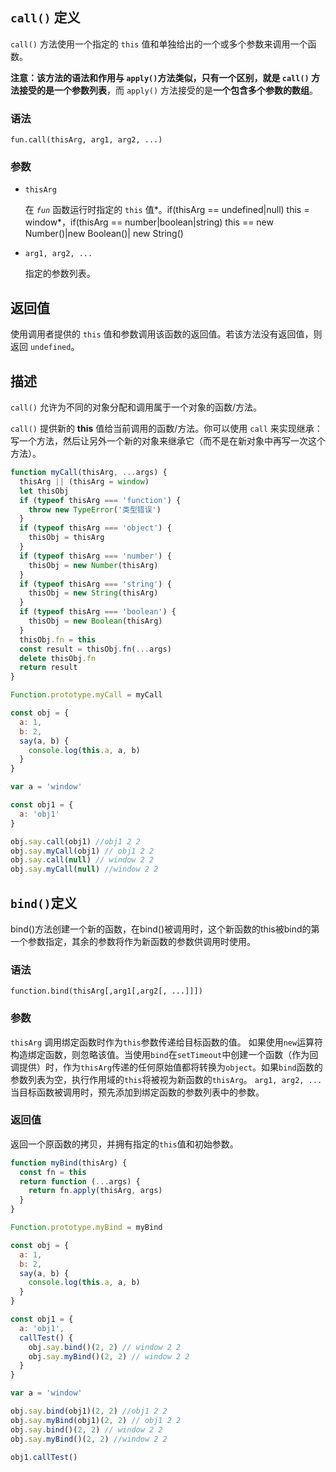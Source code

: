 ## `call()` 定义

`call()` 方法使用一个指定的 `this` 值和单独给出的一个或多个参数来调用一个函数。

**注意：**该方法的语法和作用与 `apply()`方法类似，只有一个区别，就是 `call()` 方法接受的是**一个参数列表**，而 `apply()` 方法接受的是**一个包含多个参数的数组**。


### 语法

```
fun.call(thisArg, arg1, arg2, ...)
```

### 参数

- `thisArg`

  在 *`fun`* 函数运行时指定的 `this` 值*。if(thisArg == undefined|null) this = window*，if(thisArg == number|boolean|string) this == new Number()|new Boolean()| new String()

- `arg1, arg2, ...`

  指定的参数列表。

## 返回值

使用调用者提供的 `this` 值和参数调用该函数的返回值。若该方法没有返回值，则返回 `undefined`。

## 描述

`call()` 允许为不同的对象分配和调用属于一个对象的函数/方法。

`call()` 提供新的 **this** 值给当前调用的函数/方法。你可以使用 `call` 来实现继承：写一个方法，然后让另外一个新的对象来继承它（而不是在新对象中再写一次这个方法）。

```js
function myCall(thisArg, ...args) {
  thisArg || (thisArg = window)
  let thisObj
  if (typeof thisArg === 'function') {
    throw new TypeError('类型错误')
  }
  if (typeof thisArg === 'object') {
    thisObj = thisArg
  }
  if (typeof thisArg === 'number') {
    thisObj = new Number(thisArg)
  }
  if (typeof thisArg === 'string') {
    thisObj = new String(thisArg)
  }
  if (typeof thisArg === 'boolean') {
    thisObj = new Boolean(thisArg)
  }
  thisObj.fn = this
  const result = thisObj.fn(...args)
  delete thisObj.fn
  return result
}

Function.prototype.myCall = myCall

const obj = {
  a: 1,
  b: 2,
  say(a, b) {
    console.log(this.a, a, b)
  }
}

var a = 'window'

const obj1 = {
  a: 'obj1'
}

obj.say.call(obj1) //obj1 2 2
obj.say.myCall(obj1) // obj1 2 2
obj.say.call(null) // window 2 2
obj.say.myCall(null) //window 2 2
```

## `bind()`定义

bind()方法创建一个新的函数，在bind()被调用时，这个新函数的this被bind的第一个参数指定，其余的参数将作为新函数的参数供调用时使用。

### 语法

`function.bind(thisArg[,arg1[,arg2[, ...]]])`

### 参数

`thisArg`
调用绑定函数时作为`this`参数传递给目标函数的值。 如果使用`new`运算符构造绑定函数，则忽略该值。当使用`bind`在`setTimeout`中创建一个函数（作为回调提供）时，作为`thisArg`传递的任何原始值都将转换为`object`。如果`bind`函数的参数列表为空，执行作用域的`this`将被视为新函数的`thisArg`。
`arg1, arg2, ...`
当目标函数被调用时，预先添加到绑定函数的参数列表中的参数。

### 返回值

返回一个原函数的拷贝，并拥有指定的`this`值和初始参数。

```js
function myBind(thisArg) {
  const fn = this
  return function (...args) {
    return fn.apply(thisArg, args)
  }
}

Function.prototype.myBind = myBind

const obj = {
  a: 1,
  b: 2,
  say(a, b) {
    console.log(this.a, a, b)
  }
}

const obj1 = {
  a: 'obj1',
  callTest() {
    obj.say.bind()(2, 2) // window 2 2
    obj.say.myBind()(2, 2) // window 2 2
  }
}

var a = 'window'

obj.say.bind(obj1)(2, 2) //obj1 2 2
obj.say.myBind(obj1)(2, 2) // obj1 2 2
obj.say.bind()(2, 2) // window 2 2
obj.say.myBind()(2, 2) //window 2 2

obj1.callTest()
```


